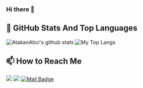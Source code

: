 ### Hi there 👋


## 📌 GitHub Stats And Top Languages

<p float="center">
  <img  src="https://github-readme-stats.vercel.app/api?username=AtakanAtici&show_icons=true&count_private=true&hide=contribs,issues" alt="AtakanAtici's github stats" />
  <img  src="https://github-readme-stats.vercel.app/api/top-langs/?username=AtakanAtici&layout=compact&hide=html,css" alt="My Top Langs" />
</p>

## 📫 How to Reach Me
[![](https://img.shields.io/badge/linkedin-%230077B5.svg?&style=for-the-badge&logo=linkedin&logoColor=white)](https://www.linkedin.com/in/atakanatici/)
[![](https://img.shields.io/badge/instagram-%23E4405F.svg?&style=for-the-badge&logo=instagram&logoColor=white)](https://instagram.com/ata.atici)
[![Mail Badge](https://img.shields.io/badge/Mail-c14438?style=for-the-badge&logo=Gmail&logoColor=white&link=mailto:atakanatici0@gmail.com)](mailto:atakanatici0@gmail.com)




